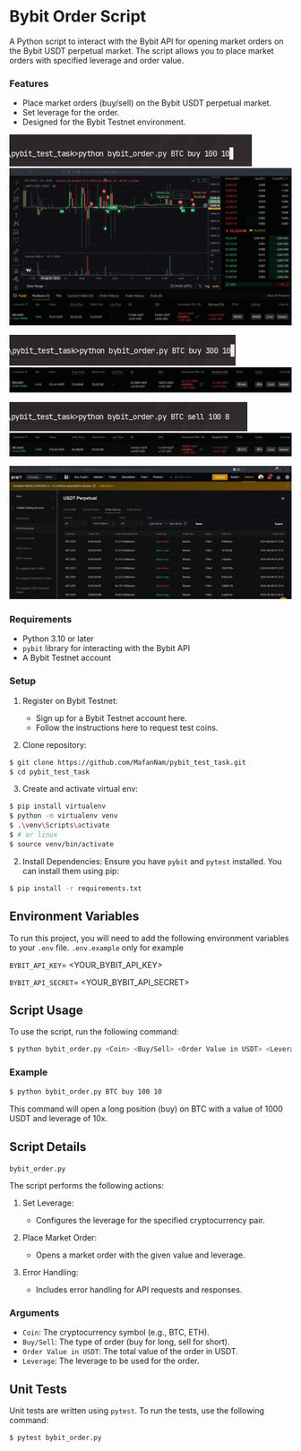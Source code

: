 # Bybit Order Script

A Python script to interact with the Bybit API for opening market orders on the Bybit USDT perpetual market. The script
allows you to place market orders with specified leverage and order value.

### Features

- Place market orders (buy/sell) on the Bybit USDT perpetual market.
- Set leverage for the order.
- Designed for the Bybit Testnet environment.

![run1](https://raw.githubusercontent.com/MafanNam/pybit_test_task/main/assets/run1.png)
![order1](https://raw.githubusercontent.com/MafanNam/pybit_test_task/main/assets/order1.png)

![run2](https://raw.githubusercontent.com/MafanNam/pybit_test_task/main/assets/run2.png)
![order2](https://raw.githubusercontent.com/MafanNam/pybit_test_task/main/assets/order2.png)

![run3](https://raw.githubusercontent.com/MafanNam/pybit_test_task/main/assets/run3.png)
![order3](https://raw.githubusercontent.com/MafanNam/pybit_test_task/main/assets/order3.png)

![all_orders](https://raw.githubusercontent.com/MafanNam/pybit_test_task/main/assets/all_orders.png)

### Requirements

- Python 3.10 or later
- `pybit` library for interacting with the Bybit API
- A Bybit Testnet account

### Setup

1. Register on Bybit Testnet:
    - Sign up for a Bybit Testnet account here.
    - Follow the instructions here to request test coins.

2. Clone repository:

```bash
$ git clone https://github.com/MafanNam/pybit_test_task.git
$ cd pybit_test_task
```

3. Create and activate virtual env:

```bash
$ pip install virtualenv
$ python -m virtualenv venv
$ .\venv\Scripts\activate
$ # or linux
$ source venv/bin/activate
```

2. Install Dependencies:
   Ensure you have `pybit` and `pytest` installed. You can install them using pip:

```bash
$ pip install -r requirements.txt
```

## Environment Variables

To run this project, you will need to add the following environment variables to your `.env` file.
`.env.example` only for example

`BYBIT_API_KEY`= <YOUR_BYBIT_API_KEY>

`BYBIT_API_SECRET`= <YOUR_BYBIT_API_SECRET>

## Script Usage

To use the script, run the following command:

```bash
$ python bybit_order.py <Coin> <Buy/Sell> <Order Value in USDT> <Leverage>
```

### Example

```bash
$ python bybit_order.py BTC buy 100 10
```

This command will open a long position (buy) on BTC with a value of 1000 USDT and leverage of 10x.

## Script Details

`bybit_order.py`

The script performs the following actions:

1. Set Leverage:
    - Configures the leverage for the specified cryptocurrency pair.

2. Place Market Order:
    - Opens a market order with the given value and leverage.

3. Error Handling:
    - Includes error handling for API requests and responses.

### Arguments

- `Coin`: The cryptocurrency symbol (e.g., BTC, ETH).
- `Buy/Sell`: The type of order (buy for long, sell for short).
- `Order Value in USDT`: The total value of the order in USDT.
- `Leverage`: The leverage to be used for the order.

## Unit Tests

Unit tests are written using `pytest`. To run the tests, use the following command:

```bash
$ pytest bybit_order.py
```